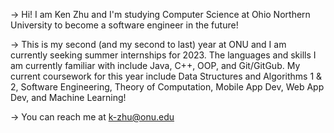 -> Hi! I am Ken Zhu and I'm studying Computer Science at Ohio Northern University to become a software engineer in the future!

-> This is my second (and my second to last) year at ONU and I am currently seeking summer internships for 2023. The languages and
skills I am currently familiar with include Java, C++, OOP, and Git/GitGub. My current coursework for this year include 
Data Structures and Algorithms 1 & 2, Software Engineering, Theory of Computation, Mobile App Dev, Web App Dev, and Machine Learning!

-> You can reach me at k-zhu@onu.edu
